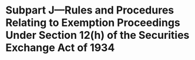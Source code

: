 # Subpart J—Rules and Procedures Relating to Exemption Proceedings Under Section 12(h) of the Securities Exchange Act of 1934

